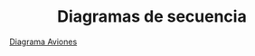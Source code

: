 <h1 align="center">Diagramas de secuencia</h1>

[Diagrama Aviones](/Diagramas_secuencia/diagrama_aviones/aviones_sc.md)